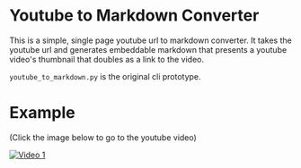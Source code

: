 # Youtube to Markdown Converter

This is a simple, single page youtube url to markdown converter. It takes the youtube url and generates embeddable markdown that presents a youtube video's thumbnail that doubles as a link to the video.  
  
`youtube_to_markdown.py` is the original cli prototype.

# Example
(Click the image below to go to the youtube video)  

[![Video 1](https://img.youtube.com/vi/f49LJV1i-_w/maxresdefault.jpg)](https://www.youtube.com/watch?v=f49LJV1i-_w)
